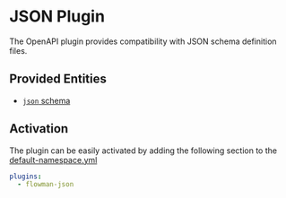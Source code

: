 # JSON Plugin

The OpenAPI plugin provides compatibility with JSON schema definition files.


## Provided Entities
* [`json` schema](../spec/schema/json.md)


## Activation

The plugin can be easily activated by adding the following section to the [default-namespace.yml](../spec/namespace.md)
```yaml
plugins:
  - flowman-json 
```
